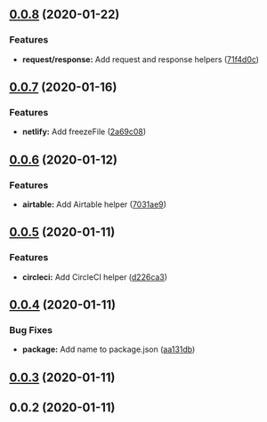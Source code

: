 ## [0.0.8](https://github.com/pixelastic/callirhoe/compare/0.0.7...0.0.8) (2020-01-22)


### Features

* **request/response:** Add request and response helpers ([71f4d0c](https://github.com/pixelastic/callirhoe/commit/71f4d0c94315102b9cf082aac6f87baf840f703a))

## [0.0.7](https://github.com/pixelastic/callirhoe/compare/0.0.6...0.0.7) (2020-01-16)


### Features

* **netlify:** Add freezeFile ([2a69c08](https://github.com/pixelastic/callirhoe/commit/2a69c0844c05d33c59244d261376315bd9173b49))

## [0.0.6](https://github.com/pixelastic/callirhoe/compare/0.0.5...0.0.6) (2020-01-12)


### Features

* **airtable:** Add Airtable helper ([7031ae9](https://github.com/pixelastic/callirhoe/commit/7031ae9f8fad56b597b39381b1fc364c39ee78db))

## [0.0.5](https://github.com/pixelastic/callirhoe/compare/0.0.4...0.0.5) (2020-01-11)


### Features

* **circleci:** Add CircleCI helper ([d226ca3](https://github.com/pixelastic/callirhoe/commit/d226ca33f723410d2a7ba1d314836c871ade401c))

## [0.0.4](https://github.com/pixelastic/callirhoe/compare/0.0.3...0.0.4) (2020-01-11)


### Bug Fixes

* **package:** Add name to package.json ([aa131db](https://github.com/pixelastic/callirhoe/commit/aa131db3feba8b7c2b80077889947abfa7549de2))

## [0.0.3](https://github.com/pixelastic/callirhoe/compare/0.0.2...0.0.3) (2020-01-11)

## 0.0.2 (2020-01-11)

